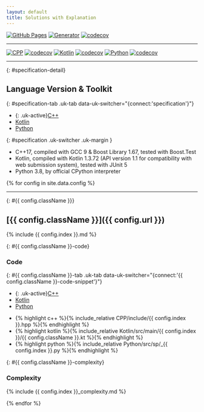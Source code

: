 ```yaml
---
layout: default
title: Solutions with Explanation
---
```


<script defer src="https://code.jquery.com/jquery-3.4.1.slim.min.js" crossorigin="anonymous"></script>
<script defer src="https://cdn.jsdelivr.net/npm/popper.js@1.16.0/dist/umd/popper.min.js" crossorigin="anonymous"></script>
<script defer src="https://stackpath.bootstrapcdn.com/bootstrap/4.4.1/js/bootstrap.min.js" crossorigin="anonymous"></script>

<script defer src="https://cdn.jsdelivr.net/npm/katex@0.11.1/dist/katex.min.js" crossorigin="anonymous"></script>
<script defer src="https://cdn.jsdelivr.net/npm/katex@0.11.1/dist/contrib/auto-render.min.js" onload="renderMathInElement(document.body);" crossorigin="anonymous"></script>
<script defer src="https://cdn.jsdelivr.net/npm/uikit@3.4.2/dist/js/uikit.min.js" crossorigin="anonymous"></script>
<script defer src="https://cdn.jsdelivr.net/npm/uikit@3.4.2/dist/js/uikit-icons.min.js" crossorigin="anonymous"></script>
<script defer src="https://cdn.jsdelivr.net/npm/mermaid@8.5.0/dist/mermaid.min.js" crossorigin="anonymous"></script>
<script defer src="https://cdn.jsdelivr.net/npm/chart.js@2.9.3/dist/Chart.min.js" onload='Array.prototype.forEach.call(document.getElementsByClassName("chartjs"), function(element) { new Chart(element, JSON.parse(element.innerHTML)); })' crossorigin="anonymous"></script>

[![GitHub Pages](https://github.com/laitingsheng/Specialised-Programming/workflows/GitHub%20Pages/badge.svg)](https://github.com/laitingsheng/Specialised-Programming)
[![Generator](https://github.com/UoA-SP-2020-Sem-1-Group-7/Generator/workflows/Generator/badge.svg)](https://github.com/UoA-SP-2020-Sem-1-Group-7/Generator)
[![codecov](https://codecov.io/gh/UoA-SP-2020-Sem-1-Group-7/Generator/branch/master/graph/badge.svg)](https://codecov.io/gh/UoA-SP-2020-Sem-1-Group-7/Generator)

---

[![CPP](https://github.com/UoA-SP-2020-Sem-1-Group-7/CPP/workflows/CPP/badge.svg)](https://github.com/UoA-SP-2020-Sem-1-Group-7/CPP)
[![codecov](https://codecov.io/gh/UoA-SP-2020-Sem-1-Group-7/CPP/branch/master/graph/badge.svg)](https://codecov.io/gh/UoA-SP-2020-Sem-1-Group-7/CPP)
[![Kotlin](https://github.com/UoA-SP-2020-Sem-1-Group-7/Kotlin/workflows/Kotlin/badge.svg)](https://github.com/UoA-SP-2020-Sem-1-Group-7/Kotlin)
[![codecov](https://codecov.io/gh/UoA-SP-2020-Sem-1-Group-7/Kotlin/branch/master/graph/badge.svg)](https://codecov.io/gh/UoA-SP-2020-Sem-1-Group-7/Kotlin)
[![Python](https://github.com/UoA-SP-2020-Sem-1-Group-7/Python/workflows/Python/badge.svg)](https://github.com/UoA-SP-2020-Sem-1-Group-7/Python)
[![codecov](https://codecov.io/gh/UoA-SP-2020-Sem-1-Group-7/Python/branch/master/graph/badge.svg)](https://codecov.io/gh/UoA-SP-2020-Sem-1-Group-7/Python)

---

{: #specification-detail}
## Language Version & Toolkit

{: #specification-tab .uk-tab data-uk-switcher="{connect:'specification'\}"}
* {: .uk-active}[C++](#)
* [Kotlin](#)
* [Python](#)

{: #specification .uk-switcher .uk-margin }
* C++17, compiled with GCC 9 & Boost Library 1.67, tested with Boost.Test
* Kotlin, compiled with Kotlin 1.3.72 (API version 1.1 for compatibility with web submission system), tested with JUnit 5
* Python 3.8, by official CPython interpreter

{% for config in site.data.config %}

---

{: #{{ config.className }}}
## [{{ config.className }}]({{ config.url }})

{% include {{ config.index }}.md %}

{: #{{ config.className }}-code}
### Code

{: #{{ config.className }}-tab .uk-tab data-uk-switcher="{connect:'{{ config.className }}-code-snippet'\}"}
* {: .uk-active}[C++](#)
* [Kotlin](#)
* [Python](#)

<ul id="{{ config.className }}-code-snippet'}" class="uk-switcher uk-margin">
    <li>{% highlight c++ %}{% include_relative CPP/include/{{ config.index }}.hpp %}{% endhighlight %}</li>
    <li>{% highlight kotlin %}{% include_relative Kotlin/src/main/{{ config.index }}/{{ config.className }}.kt %}{% endhighlight %}</li>
    <li>{% highlight python %}{% include_relative Python/src/sp/_{{ config.index }}.py %}{% endhighlight %}</li>
</ul>

{: #{{ config.className }}-complexity}
### Complexity

{% include {{ config.index }}_complexity.md %}

{% endfor %}
